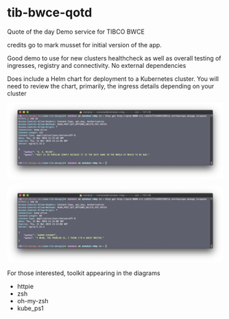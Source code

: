 # tib-bwce-qotd
Quote of the day Demo service for TIBCO BWCE

credits go to mark musset for initial version of the app.

Good demo to use for new clusters healthcheck as well as overall testing of ingresses, registry and connectivity.
No external dependencies

Does include a Helm chart for deployment to a Kubernetes cluster. You will need to review the chart, primarily, the ingress details depending on your cluster

![sample1](diagrams/Screenshot%202019-03-21%20at%2022.14.01.png)

![sample2](diagrams/Screenshot%202019-03-21%20at%2022.14.12.png)


For those interested, toolkit appearing in the diagrams
* httpie
* zsh
* oh-my-zsh
* kube_ps1
